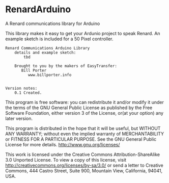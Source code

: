# RenardArduino
A Renard communications library for Arduino

This library makes it easy to get your Ardunio project to speak Renard.
An example sketch is included for a 50 Pixel controller. 


	Renard Communications Arduino Library 
		details and example sketch: 
			tbd

		Brought to you by the makers of EasyTransfer:
           Bill Porter
              www.billporter.info

		
	Version notes:
		0.1 Created. 
	


		
 
This program is free software: you can redistribute it and/or modify it 
under the terms of the GNU General Public License as published 
by the Free Software Foundation, either version 3 of the License, 
or(at your option) any later version.

This program is distributed in the hope that it will be useful,
but WITHOUT ANY WARRANTY; without even the implied warranty of
MERCHANTABILITY or FITNESS FOR A PARTICULAR PURPOSE.  See the
GNU General Public License for more details.
<http://www.gnu.org/licenses/>

This work is licensed under the Creative Commons Attribution-ShareAlike 3.0 Unported License. 
To view a copy of this license, visit http://creativecommons.org/licenses/by-sa/3.0/ or
send a letter to Creative Commons, 444 Castro Street, Suite 900, Mountain View, California, 94041, USA.
